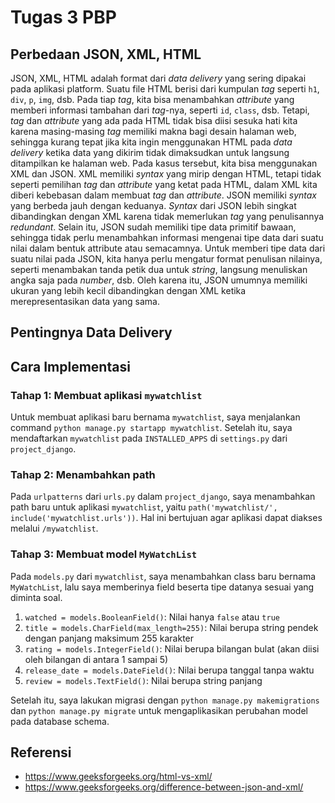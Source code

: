 # Tugas 3 PBP

## Perbedaan JSON, XML, HTML
JSON, XML, HTML adalah format dari _data delivery_ yang sering dipakai pada aplikasi platform. Suatu file HTML berisi dari kumpulan _tag_ seperti `h1`, `div`, `p`, `img`, dsb. Pada tiap _tag_, kita bisa menambahkan _attribute_ yang memberi informasi tambahan dari _tag_-nya, seperti `id`, `class`, dsb. Tetapi, _tag_ dan _attribute_ yang ada pada HTML tidak bisa diisi sesuka hati kita karena masing-masing _tag_ memiliki makna bagi desain halaman web, sehingga kurang tepat jika kita ingin menggunakan HTML pada _data delivery_ ketika data yang dikirim tidak dimaksudkan untuk langsung ditampilkan ke halaman web. Pada kasus tersebut, kita bisa menggunakan XML dan JSON. XML memiliki _syntax_ yang mirip dengan HTML, tetapi tidak seperti pemilihan _tag_ dan _attribute_ yang ketat pada HTML, dalam XML kita diberi kebebasan dalam membuat _tag_ dan _attribute_. JSON memiliki _syntax_ yang berbeda jauh dengan keduanya. _Syntax_ dari JSON lebih singkat dibandingkan dengan XML karena tidak memerlukan _tag_ yang penulisannya _redundant_. Selain itu, JSON sudah memiliki tipe data primitif bawaan, sehingga tidak perlu menambahkan informasi mengenai tipe data dari suatu nilai dalam bentuk attribute atau semacamnya. Untuk memberi tipe data dari suatu nilai pada JSON, kita hanya perlu mengatur format penulisan nilainya, seperti menambakan tanda petik dua untuk _string_, langsung menuliskan angka saja pada _number_, dsb. Oleh karena itu, JSON umumnya memiliki ukuran yang lebih kecil dibandingkan dengan XML ketika merepresentasikan data yang sama.

## Pentingnya Data Delivery

## Cara Implementasi
### Tahap 1: Membuat aplikasi `mywatchlist`
Untuk membuat aplikasi baru bernama `mywatchlist`, saya menjalankan command `python manage.py startapp mywatchlist`. Setelah itu, saya mendaftarkan `mywatchlist` pada `INSTALLED_APPS` di `settings.py` dari `project_django`.

### Tahap 2: Menambahkan path
Pada `urlpatterns` dari `urls.py` dalam `project_django`, saya menambahkan path baru untuk aplikasi `mywatchlist`, yaitu `path('mywatchlist/', include('mywatchlist.urls'))`. Hal ini bertujuan agar aplikasi dapat diakses melalui `/mywatchlist`.

### Tahap 3: Membuat model `MyWatchList`
Pada `models.py` dari `mywatchlist`, saya menambahkan class baru bernama `MyWatchList`, lalu saya memberinya field beserta tipe datanya sesuai yang diminta soal.

1. `watched = models.BooleanField()`: Nilai hanya `false` atau `true`
2. `title = models.CharField(max_length=255)`: Nilai berupa string pendek dengan panjang maksimum 255 karakter
3. `rating = models.IntegerField()`: Nilai berupa bilangan bulat (akan diisi oleh bilangan di antara 1 sampai 5)
4. `release_date = models.DateField()`: Nilai berupa tanggal tanpa waktu
5. `review = models.TextField()`: Nilai berupa string panjang

Setelah itu, saya lakukan migrasi dengan `python manage.py makemigrations` dan `python manage.py migrate` untuk mengaplikasikan perubahan model pada database schema.

## Referensi
- https://www.geeksforgeeks.org/html-vs-xml/
- https://www.geeksforgeeks.org/difference-between-json-and-xml/
